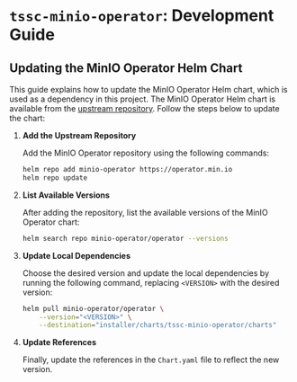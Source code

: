 # `tssc-minio-operator`: Development Guide

## Updating the MinIO Operator Helm Chart

This guide explains how to update the MinIO Operator Helm chart, which is used as a dependency in this project. The MinIO Operator Helm chart is available from the [upstream repository][minIOHelmRepo]. Follow the steps below to update the chart:

1. **Add the Upstream Repository**

   Add the MinIO Operator repository using the following commands:

   ```bash
   helm repo add minio-operator https://operator.min.io
   helm repo update
   ```

2. **List Available Versions**

   After adding the repository, list the available versions of the MinIO Operator chart:

   ```bash
   helm search repo minio-operator/operator --versions 
   ```

3. **Update Local Dependencies**

   Choose the desired version and update the local dependencies by running the following command, replacing `<VERSION>` with the desired version:

   ```bash
   helm pull minio-operator/operator \
       --version="<VERSION>" \
       --destination="installer/charts/tssc-minio-operator/charts"
   ```

4. **Update References**

   Finally, update the references in the `Chart.yaml` file to reflect the new version.

[minIOHelmChart]: https://github.com/minio/operator/tree/master/helm
[minIOHelmRepo]: https://operator.min.io
